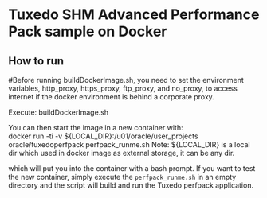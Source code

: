 

Tuxedo SHM Advanced Performance Pack sample on Docker
===============

## How to run

#Before running buildDockerImage.sh, you need to set the environment variables, http_proxy, https_proxy, ftp_proxy, and no_proxy, to access internet if the docker environment is behind a corporate proxy.

Execute:
buildDockerImage.sh

You can then start the image in a new container with:  
docker run -ti -v \${LOCAL_DIR}:/u01/oracle/user_projects oracle/tuxedoperfpack perfpack_runme.sh
Note: \${LOCAL_DIR} is a local dir which used in docker image as external storage, it can be any dir.

which will put you into the container with a bash prompt.  If you want to test the new container, simply execute the `perfpack_runme.sh` in an empty directory and the script will build and run the Tuxedo perfpack application.
